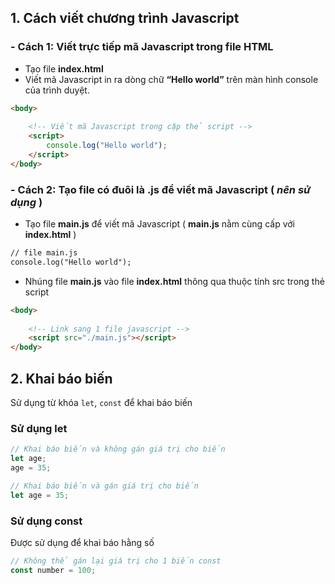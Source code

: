 ## 1. Cách viết chương trình Javascript

### - Cách 1: Viết trực tiếp mã Javascript trong file HTML

-  Tạo file **index.html**
-  Viết mã Javascript in ra dòng chữ **“Hello world”** trên màn hình console của trình
duyệt.

```HTML
<body>
    
    <!-- Viết mã Javascript trong cặp thẻ script -->
    <script>
        console.log("Hello world");
    </script>
</body>
```
### - Cách 2: Tạo file có đuôi là .js để viết mã Javascript ( ***nên sử dụng*** )

- Tạo file **main.js** để viết mã Javascript ( **main.js** nằm cùng cấp với **index.html** )

```html
// file main.js
console.log("Hello world");
```

- Nhúng file **main.js** vào file **index.html** thông qua thuộc tính src trong thẻ script

```html
<body>
    
    <!-- Link sang 1 file javascript -->
    <script src="./main.js"></script>
</body>
```

## 2. Khai báo biến

Sử dụng từ khóa `let`, `const` để khai báo biến

### Sử dụng let

```javascript
// Khai báo biến và không gán giá trị cho biến
let age;
age = 35;

// Khai báo biến và gán giá trị cho biến
let age = 35;
```
### Sử dụng const

Được sử dụng để khai báo hằng số

```javascript
// Không thể gán lại giá trị cho 1 biến const
const number = 100;
```



